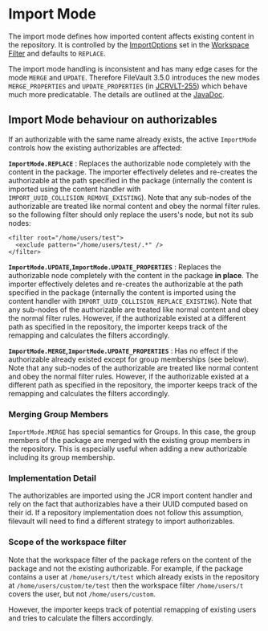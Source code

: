 <!--
   Licensed to the Apache Software Foundation (ASF) under one or more
   contributor license agreements.  See the NOTICE file distributed with
   this work for additional information regarding copyright ownership.
   The ASF licenses this file to You under the Apache License, Version 2.0
   (the "License"); you may not use this file except in compliance with
   the License.  You may obtain a copy of the License at

       http://www.apache.org/licenses/LICENSE-2.0

   Unless required by applicable law or agreed to in writing, software
   distributed under the License is distributed on an "AS IS" BASIS,
   WITHOUT WARRANTIES OR CONDITIONS OF ANY KIND, either express or implied.
   See the License for the specific language governing permissions and
   limitations under the License.
-->

Import Mode
===========
The import mode defines how imported content affects existing content in the repository. It is controlled by the [ImportOptions][api.ImportOptions] set in the [Workspace Filter](filter.html) and defaults to `REPLACE`.

<!-- MACRO{toc} -->

The import mode handling is inconsistent and has many edge cases for the mode `MERGE` and `UPDATE`. Therefore FileVault 3.5.0 introduces the new modes `MERGE_PROPERTIES` and `UPDATE_PROPERTIES` (in [JCRVLT-255][JCRVLT-255]) which behave much more predicatable. The details are outlined at the [JavaDoc][api.ImportOptions].

Import Mode behaviour on authorizables
----------------------------------------------------
If an authorizable with the same name already exists, the active `ImportMode` controls how the existing authorizables are affected:

**`ImportMode.REPLACE`**
: Replaces the authorizable node completely with the content in the package. The importer effectively deletes and re-creates the authorizable at the path specified in the package (internally the content is imported using the content handler with `IMPORT_UUID_COLLISION_REMOVE_EXISTING`). Note that any sub-nodes of the authorizable are treated like normal content and obey the normal filter rules. so the following filter should only replace the users's node, but not its sub nodes:

````
<filter root="/home/users/test">
  <exclude pattern="/home/users/test/.*" />
</filter>
````


**`ImportMode.UPDATE`,`ImportMode.UPDATE_PROPERTIES`**
: Replaces the authorizable node completely with the content in the package **in place**. The importer effectively deletes and re-creates the authorizable at the path specified in the package (internally the content is imported using the content handler with `IMPORT_UUID_COLLISION_REPLACE_EXISTING`). Note that any sub-nodes of the authorizable are treated like normal content and obey the normal filter rules. However, if the authorizable existed at a different path as specified in the repository, the importer keeps track of the remapping and calculates the filters accordingly.


**`ImportMode.MERGE`,`ImportMode.UPDATE_PROPERTIES`**
: Has no effect if the authorizable already existed except for group memberships (see below). Note that any sub-nodes of the authorizable are treated like normal content and obey the normal filter rules. However, if the authorizable existed at a different path as specified in the repository, the importer keeps track of the remapping and calculates the filters accordingly.

### Merging Group Members
`ImportMode.MERGE` has special semantics for Groups. In this case, the group members of the package are merged with the existing group members in the repository. This is especially useful when adding a new authorizable including its group membership.

### Implementation Detail
The authorizables are imported using the JCR import content handler and rely on the fact that authorizables have a their UUID computed based on their id. If a repository implementation does not follow this assumption, filevault will need to find a different strategy to import authorizables.


### Scope of the workspace filter
Note that the workspace filter of the package refers on the content of the package and not the existing authorizable. For example, if the package contains a user at `/home/users/t/test` which already exists in the repository at `/home/users/custom/te/test` then the workspace filter `/home/users/t` covers the user, but not `/home/users/custom`.

However, the importer keeps track of potential remapping of existing users and tries to calculate the filters accordingly.

<!-- references -->
[api.WorkspaceFilter]: apidocs/org/apache/jackrabbit/vault/fs/api/WorkspaceFilter.html
[api.ImportMode]: apidocs/org/apache/jackrabbit/vault/fs/api/ImportMode.html
[api.ImportOptions]: apidocs/org/apache/jackrabbit/vault/fs/io/ImportOptions.html
[JCRVLT-255]: https://issues.apache.org/jira/browse/JCRVLT-255